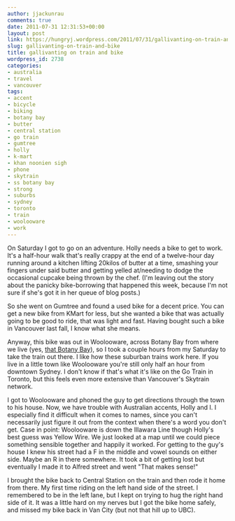 ```yaml
---
author: jjackunrau
comments: true
date: 2011-07-31 12:31:53+00:00
layout: post
link: https://hungryj.wordpress.com/2011/07/31/gallivanting-on-train-and-bike/
slug: gallivanting-on-train-and-bike
title: gallivanting on train and bike
wordpress_id: 2738
categories:
- australia
- travel
- vancouver
tags:
- accent
- bicycle
- biking
- botany bay
- butter
- central station
- go train
- gumtree
- holly
- k-mart
- khan noonien sigh
- phone
- skytrain
- ss botany bay
- strong
- suburbs
- sydney
- toronto
- train
- woolooware
- work
---
```


On Saturday I got to go on an adventure. Holly needs a bike to get to work. It's a half-hour walk that's really crappy at the end of a twelve-hour day running around a kitchen lifting 20kilos of butter at a time, smashing your fingers under said butter and getting yelled at/needing to dodge the occasional cupcake being thrown by the chef. (I'm leaving out the story about the panicky bike-borrowing that happened this week, because I'm not sure if she's got it in her queue of blog posts.) 

So she went on Gumtree and found a used bike for a decent price. You can get a new bike from KMart for less, but she wanted a bike that was actually going to be good to ride, that was light and fast. Having bought such a bike in Vancouver last fall, I know what she means.

Anyway, this bike was out in Woolooware, across Botany Bay from where we live (yes, [that Botany Bay](http://memory-alpha.org/wiki/SS_Botany_Bay)), so I took a couple hours from my Saturday to take the train out there. I like how these suburban trains work here. If you live in a little town like Woolooware you're still only half an hour from downtown Sydney. I don't know if that's what it's like on the Go Train in Toronto, but this feels even more extensive than Vancouver's Skytrain network.

I got to Woolooware and phoned the guy to get directions through the town to his house. Now, we have trouble with Australian accents, Holly and I. I especially find it difficult when it comes to names, since you can't necessarily just figure it out from the context when there's a word you don't get. Case in point: Woolooware is down the Illawara Line though Holly's best guess was Yellow Wire. We just looked at a map until we could piece something sensible together and happily it worked. For getting to the guy's house I knew his street had a F in the middle and vowel sounds on either side. Maybe an R in there somewhere. It took a bit of getting lost but eventually I made it to Alfred street and went "That makes sense!"

I brought the bike back to Central Station on the train and then rode it home from there. My first time riding on the left hand side of the street. I remembered to be in the left lane, but I kept on trying to hug the right hand side of it. It was a little hard on my nerves but I got the bike home safely, and missed my bike back in Van City (but not that hill up to UBC).
